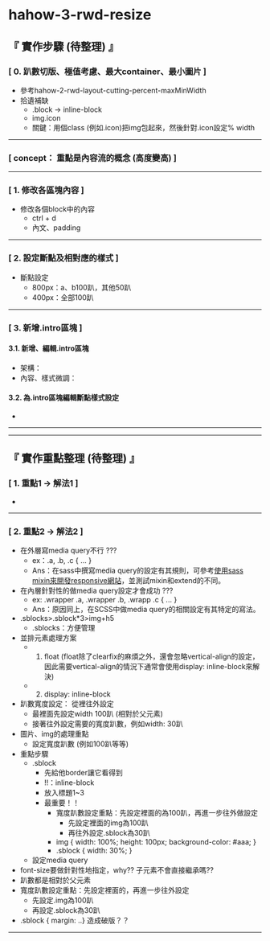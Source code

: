 # hahow-3-rwd-resize

## 『 實作步驟 (待整理) 』
### [ 0. 趴數切版、極值考慮、最大container、最小圖片 ] 
- 參考hahow-2-rwd-layout-cutting-percent-maxMinWidth
- 拾遺補缺
    - .block -> inline-block
    - img.icon
    - 關鍵：用個class (例如.icon)把img包起來，然後針對.icon設定% width

<hr>

### [ concept： 重點是內容流的概念 (高度變高) ]

<hr>

### [ 1. 修改各區塊內容 ]
- 修改各個block中的內容
     - ctrl + d
     - 內文、padding

<hr>

### [ 2. 設定斷點及相對應的樣式 ]
- 斷點設定
    - 800px：a、b100趴，其他50趴
    - 400px：全部100趴

<hr>

### [ 3. 新增.intro區塊 ]
#### 3.1. 新增、編輯.intro區塊
- 架構：
- 內容、樣式微調：

#### 3.2. 為.intro區塊編輯斷點樣式設定
- 

<hr>
<hr>

## 『 實作重點整理 (待整理) 』
### [ 1. 重點1 -> 解法1 ]
- 

<hr>

### [ 2. 重點2 -> 解法2 ]
- 在外層寫media query不行 ???
    - ex：.a, .b, .c { ... }
    - Ans：在sass中撰寫media query的設定有其規則，可參考[使用sass mixin來開發responsive網站](https://blog.hellosanta.com.tw/%E7%B6%B2%E7%AB%99%E8%A8%AD%E8%A8%88/%E5%89%8D%E7%AB%AF/%E4%BD%BF%E7%94%A8sass-mixin%E4%BE%86%E9%96%8B%E7%99%BCresponsive%E7%B6%B2%E7%AB%99)，並測試mixin和extend的不同。
- 在內層針對性的做media query設定才會成功 ???
    - ex: .wrapper .a, .wrapper .b, .wrapp .c { ... }
    - Ans：原因同上，在SCSS中做media query的相關設定有其特定的寫法。
- .sblocks>.sblock*3>img+h5
    - .sblocks：方便管理
- 並排元素處理方案
    - 1. float (float除了clearfix的麻煩之外，還會忽略vertical-align的設定，因此需要vertical-align的情況下通常會使用display: inline-block來解決)
    - 2. display: inline-block
- 趴數寬度設定： 從裡往外設定
    - 最裡面先設定width 100趴 (相對於父元素)
    - 接著往外設定需要的寬度趴數，例如width: 30趴
- 圖片、img的處理重點
    - 設定寬度趴數 (例如100趴等等)
- 重點步驟
    - .sblock
        - 先給他border讓它看得到
        - !!：inline-block
        - 放入標題1~3
        - 最重要！！
            - 寬度趴數設定重點：先設定裡面的為100趴，再進一步往外做設定
                - 先設定裡面的img為100趴
                - 再往外設定.sblock為30趴
            - img { width: 100%; height: 100px; background-color: #aaa; }
            - .sblock { width: 30%; }  
    - 設定media query
- font-size要做針對性地指定，why?? 子元素不會直接繼承嗎??
- 趴數都是相對於父元素
- 寬度趴數設定重點：先設定裡面的，再進一步往外設定
    - 先設定.img為100趴
    - 再設定.sblock為30趴
- .sblock { margin: ..} 造成破版？？

<hr>

